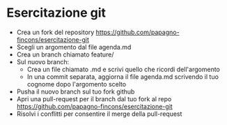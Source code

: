 # Esercitazione git
* Crea un fork del repository https://github.com/papagno-fincons/esercitazione-git
* Scegli un argomento dal file agenda.md
* Crea un branch chiamato feature/<argomento>
* Sul nuovo branch:
    * Crea un file chiamato <argomento>.md e scrivi quello che ricordi dell'argomento
    * In una commit separata, aggiorna il file agenda.md scrivendo il tuo cognome dopo l'argomento scelto
* Pusha il nuovo branch sul tuo fork github
* Apri una pull-request per il branch dal tuo fork al repo https://github.com/papagno-fincons/esercitazione-git
* Risolvi i conflitti per consentire il merge della pull-request
